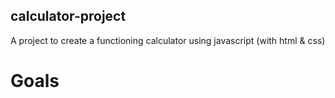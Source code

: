 ## calculator-project

A project to create a functioning calculator using javascript (with html & css)

# Goals
